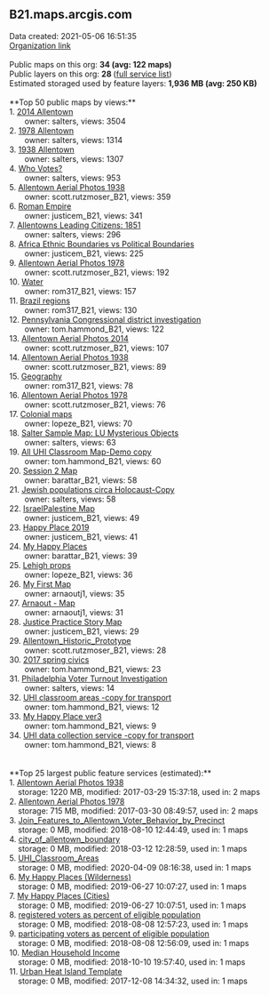 <h2>B21.maps.arcgis.com</h2> Data created: 2021-05-06 16:51:35 <br /><a target='new' href='https://B21.maps.arcgis.com'>Organization link</a><br /><br />Public maps on this org: <b>34 (avg: 122 maps)</b><br />Public layers on this org: <b>28 </b>(<a target='new' href='https://services.arcgis.com/8ubP3EPeYm1WekDH/ArcGIS/rest/services'>full service list</a>)<br />Estimated storaged used by feature layers: <b>1,936 MB (avg: 250 KB)</b><br /><br />**Top 50 public maps by views:**<br />  1. <a target='new' href='https://www.arcgis.com/home/item.html?id=c961fb7497f645c28318dfb9ecda3aab'>2014 Allentown</a> <br />  &nbsp;&nbsp;&nbsp;&nbsp; &nbsp;&nbsp;owner: salters, views: 3504<br />  2. <a target='new' href='https://www.arcgis.com/home/item.html?id=45ce08a213644bdba85f571d137be2b7'>1978 Allentown</a> <br />  &nbsp;&nbsp;&nbsp;&nbsp; &nbsp;&nbsp;owner: salters, views: 1314<br />  3. <a target='new' href='https://www.arcgis.com/home/item.html?id=4032a18c3ea54a93817781116d601722'>1938 Allentown</a> <br />  &nbsp;&nbsp;&nbsp;&nbsp; &nbsp;&nbsp;owner: salters, views: 1307<br />  4. <a target='new' href='https://www.arcgis.com/home/item.html?id=e6e9cf3142254ef38d93ab27f8f7dfa8'>Who Votes?</a> <br />  &nbsp;&nbsp;&nbsp;&nbsp; &nbsp;&nbsp;owner: salters, views: 953<br />  5. <a target='new' href='https://www.arcgis.com/home/item.html?id=7b3167e212264a3fa6126c74f2f3c942'>Allentown Aerial Photos 1938</a> <br />  &nbsp;&nbsp;&nbsp;&nbsp; &nbsp;&nbsp;owner: scott.rutzmoser_B21, views: 359<br />  6. <a target='new' href='https://www.arcgis.com/home/item.html?id=8327f02dc60c49468b4e6783ac6c852f'>Roman Empire</a> <br />  &nbsp;&nbsp;&nbsp;&nbsp; &nbsp;&nbsp;owner: justicem_B21, views: 341<br />  7. <a target='new' href='https://www.arcgis.com/home/item.html?id=c1836fe0dc54401ca452bd7dca9bca70'>Allentowns Leading Citizens: 1851</a> <br />  &nbsp;&nbsp;&nbsp;&nbsp; &nbsp;&nbsp;owner: salters, views: 296<br />  8. <a target='new' href='https://www.arcgis.com/home/item.html?id=6eee039fd6cb4e899961262fffae8d9c'>Africa Ethnic Boundaries vs Political Boundaries</a> <br />  &nbsp;&nbsp;&nbsp;&nbsp; &nbsp;&nbsp;owner: justicem_B21, views: 225<br />  9. <a target='new' href='https://www.arcgis.com/home/item.html?id=5bce1c546b4b4a3cbc83f24a16a34f3e'>Allentown Aerial Photos 1978</a> <br />  &nbsp;&nbsp;&nbsp;&nbsp; &nbsp;&nbsp;owner: scott.rutzmoser_B21, views: 192<br />  10. <a target='new' href='https://www.arcgis.com/home/item.html?id=7041d514989b4a99a5909a1dc78d790b'>Water</a> <br />  &nbsp;&nbsp;&nbsp;&nbsp; &nbsp;&nbsp;owner: rom317_B21, views: 157<br />  11. <a target='new' href='https://www.arcgis.com/home/item.html?id=b54b21912c1447fb8f5be0a7e0529700'>Brazil regions</a> <br />  &nbsp;&nbsp;&nbsp;&nbsp; &nbsp;&nbsp;owner: rom317_B21, views: 130<br />  12. <a target='new' href='https://www.arcgis.com/home/item.html?id=919e20f94f324cd69cc7307364ad7f34'>Pennsylvania Congressional district investigation</a> <br />  &nbsp;&nbsp;&nbsp;&nbsp; &nbsp;&nbsp;owner: tom.hammond_B21, views: 122<br />  13. <a target='new' href='https://www.arcgis.com/home/item.html?id=7e2907f624804847a4a23577b44bd8d0'>Allentown Aerial Photos 2014</a> <br />  &nbsp;&nbsp;&nbsp;&nbsp; &nbsp;&nbsp;owner: scott.rutzmoser_B21, views: 107<br />  14. <a target='new' href='https://www.arcgis.com/home/item.html?id=29a1db70bb934e44a628914eb2917bd7'>Allentown Aerial Photos 1938</a> <br />  &nbsp;&nbsp;&nbsp;&nbsp; &nbsp;&nbsp;owner: scott.rutzmoser_B21, views: 89<br />  15. <a target='new' href='https://www.arcgis.com/home/item.html?id=4ac9a2a914c14a7f9bb44b24ddb91e18'>Geography</a> <br />  &nbsp;&nbsp;&nbsp;&nbsp; &nbsp;&nbsp;owner: rom317_B21, views: 78<br />  16. <a target='new' href='https://www.arcgis.com/home/item.html?id=09b61b13a7de47e0a59bc89ac37768f3'>Allentown Aerial Photos 1978</a> <br />  &nbsp;&nbsp;&nbsp;&nbsp; &nbsp;&nbsp;owner: scott.rutzmoser_B21, views: 76<br />  17. <a target='new' href='https://www.arcgis.com/home/item.html?id=a69c47d206844297871b426a821209fb'>Colonial maps</a> <br />  &nbsp;&nbsp;&nbsp;&nbsp; &nbsp;&nbsp;owner: lopeze_B21, views: 70<br />  18. <a target='new' href='https://www.arcgis.com/home/item.html?id=3dde9ec829674eb298b0fd646ed0b81b'>Salter Sample Map: LU Mysterious Objects</a> <br />  &nbsp;&nbsp;&nbsp;&nbsp; &nbsp;&nbsp;owner: salters, views: 63<br />  19. <a target='new' href='https://www.arcgis.com/home/item.html?id=fe04e1bb313d4fc5a58f7a73bf7d65bb'>All UHI Classroom Map-Demo copy</a> <br />  &nbsp;&nbsp;&nbsp;&nbsp; &nbsp;&nbsp;owner: tom.hammond_B21, views: 60<br />  20. <a target='new' href='https://www.arcgis.com/home/item.html?id=fef65bccdf534657b1ad2d019c62539c'>Session 2 Map</a> <br />  &nbsp;&nbsp;&nbsp;&nbsp; &nbsp;&nbsp;owner: barattar_B21, views: 58<br />  21. <a target='new' href='https://www.arcgis.com/home/item.html?id=a4b727f989bf4975a3e4139f41529659'>Jewish populations circa Holocaust-Copy</a> <br />  &nbsp;&nbsp;&nbsp;&nbsp; &nbsp;&nbsp;owner: salters, views: 58<br />  22. <a target='new' href='https://www.arcgis.com/home/item.html?id=dd2f94486eb14f7a8446ca919fafca19'>IsraelPalestine Map</a> <br />  &nbsp;&nbsp;&nbsp;&nbsp; &nbsp;&nbsp;owner: justicem_B21, views: 49<br />  23. <a target='new' href='https://www.arcgis.com/home/item.html?id=a1177c59a6d044fcb475b15887f1c649'>Happy Place 2019</a> <br />  &nbsp;&nbsp;&nbsp;&nbsp; &nbsp;&nbsp;owner: justicem_B21, views: 41<br />  24. <a target='new' href='https://www.arcgis.com/home/item.html?id=3d9f8b85e95f47ebae9a13293a5b636f'>My Happy Places</a> <br />  &nbsp;&nbsp;&nbsp;&nbsp; &nbsp;&nbsp;owner: barattar_B21, views: 39<br />  25. <a target='new' href='https://www.arcgis.com/home/item.html?id=2ce6955e35694384a0567eb7a42bc35b'>Lehigh props</a> <br />  &nbsp;&nbsp;&nbsp;&nbsp; &nbsp;&nbsp;owner: lopeze_B21, views: 36<br />  26. <a target='new' href='https://www.arcgis.com/home/item.html?id=0708bfd7cbe94d6eb0661fdaf9879995'>My First Map</a> <br />  &nbsp;&nbsp;&nbsp;&nbsp; &nbsp;&nbsp;owner: arnaoutj1, views: 35<br />  27. <a target='new' href='https://www.arcgis.com/home/item.html?id=d514f5e263bf48fc97c19e1fd66882ec'>Arnaout - Map</a> <br />  &nbsp;&nbsp;&nbsp;&nbsp; &nbsp;&nbsp;owner: arnaoutj1, views: 31<br />  28. <a target='new' href='https://www.arcgis.com/home/item.html?id=6ea1b5f2b4f6425d9b6917a9e5f3bfc3'>Justice Practice Story Map</a> <br />  &nbsp;&nbsp;&nbsp;&nbsp; &nbsp;&nbsp;owner: justicem_B21, views: 29<br />  29. <a target='new' href='https://www.arcgis.com/home/item.html?id=577bae8286554076960f57517e11ae59'>Allentown_Historic_Prototype</a> <br />  &nbsp;&nbsp;&nbsp;&nbsp; &nbsp;&nbsp;owner: scott.rutzmoser_B21, views: 28<br />  30. <a target='new' href='https://www.arcgis.com/home/item.html?id=79a8a6801d4346a8a17cb223ba0a9ab2'>2017 spring civics</a> <br />  &nbsp;&nbsp;&nbsp;&nbsp; &nbsp;&nbsp;owner: tom.hammond_B21, views: 23<br />  31. <a target='new' href='https://www.arcgis.com/home/item.html?id=f60fa326fa6a4c8eacf0c56def4bcb17'>Philadelphia Voter Turnout Investigation</a> <br />  &nbsp;&nbsp;&nbsp;&nbsp; &nbsp;&nbsp;owner: salters, views: 14<br />  32. <a target='new' href='https://www.arcgis.com/home/item.html?id=16d51148b35b432fb03027db5ee166dc'>UHI classroom areas -copy for transport</a> <br />  &nbsp;&nbsp;&nbsp;&nbsp; &nbsp;&nbsp;owner: tom.hammond_B21, views: 12<br />  33. <a target='new' href='https://www.arcgis.com/home/item.html?id=23828727cdc94b758c2eb1a565bce64d'>My Happy Place ver3</a> <br />  &nbsp;&nbsp;&nbsp;&nbsp; &nbsp;&nbsp;owner: tom.hammond_B21, views: 9<br />  34. <a target='new' href='https://www.arcgis.com/home/item.html?id=fd9fc13bf63d45948737f99ab3629728'>UHI data collection service -copy for transport</a> <br />  &nbsp;&nbsp;&nbsp;&nbsp; &nbsp;&nbsp;owner: tom.hammond_B21, views: 8<br /><br /><br />**Top 25 largest public feature services (estimated):**<br /> 1. <a target='new' href='https://www.arcgis.com/home/item.html?id=a4941aa129194faab55293b8979dc833'>Allentown Aerial Photos 1938</a><br /> &nbsp;&nbsp;&nbsp;&nbsp;storage: 1220 MB, modified: 2017-03-29 15:37:18,  used in: 2 maps<br /> 2. <a target='new' href='https://www.arcgis.com/home/item.html?id=196bc88f5d484842b305f6c493c88968'>Allentown Aerial Photos 1978</a><br /> &nbsp;&nbsp;&nbsp;&nbsp;storage: 715 MB, modified: 2017-03-30 08:49:57,  used in: 2 maps<br /> 3. <a target='new' href='https://www.arcgis.com/home/item.html?id=7e501a8d4f144b9c97610f6e9f2e8fa6'>Join_Features_to_Allentown_Voter_Behavior_by_Precinct</a><br /> &nbsp;&nbsp;&nbsp;&nbsp;storage: 0 MB, modified: 2018-08-10 12:44:49,  used in: 1 maps<br /> 4. <a target='new' href='https://www.arcgis.com/home/item.html?id=a1fa83ece6d54d649ac919a5f2d6228f'>city_of_allentown_boundary</a><br /> &nbsp;&nbsp;&nbsp;&nbsp;storage: 0 MB, modified: 2018-03-12 12:28:59,  used in: 1 maps<br /> 5. <a target='new' href='https://www.arcgis.com/home/item.html?id=c2dfa4f3f31241e7a7176e641c686ed1'>UHI_Classroom_Areas</a><br /> &nbsp;&nbsp;&nbsp;&nbsp;storage: 0 MB, modified: 2020-04-09 08:16:38,  used in: 1 maps<br /> 6. <a target='new' href='https://www.arcgis.com/home/item.html?id=c9d68f32bf9d4a15925a84fd659f16c5'>My Happy Places (Wilderness)</a><br /> &nbsp;&nbsp;&nbsp;&nbsp;storage: 0 MB, modified: 2019-06-27 10:07:27,  used in: 1 maps<br /> 7. <a target='new' href='https://www.arcgis.com/home/item.html?id=aa340724fad14451be602603338fce70'>My Happy Places (Cities)</a><br /> &nbsp;&nbsp;&nbsp;&nbsp;storage: 0 MB, modified: 2019-06-27 10:07:51,  used in: 1 maps<br /> 8. <a target='new' href='https://www.arcgis.com/home/item.html?id=96d8b0f3295e41cc93c9cd80f9b1e8a0'>registered voters as percent of eligible population</a><br /> &nbsp;&nbsp;&nbsp;&nbsp;storage: 0 MB, modified: 2018-08-08 12:57:23,  used in: 1 maps<br /> 9. <a target='new' href='https://www.arcgis.com/home/item.html?id=9b09322768de4c1da12d65f0212b6bf2'>participating voters as percent of eligible population</a><br /> &nbsp;&nbsp;&nbsp;&nbsp;storage: 0 MB, modified: 2018-08-08 12:56:09,  used in: 1 maps<br /> 10. <a target='new' href='https://www.arcgis.com/home/item.html?id=732c8416f6614e709d38b40c6901f41e'>Median Household Income</a><br /> &nbsp;&nbsp;&nbsp;&nbsp;storage: 0 MB, modified: 2018-10-10 19:57:40,  used in: 1 maps<br /> 11. <a target='new' href='https://www.arcgis.com/home/item.html?id=3a95786eaa264c599beaa1131896a840'>Urban Heat Island Template</a><br /> &nbsp;&nbsp;&nbsp;&nbsp;storage: 0 MB, modified: 2017-12-08 14:34:32,  used in: 1 maps<br />